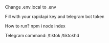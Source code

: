Change .env.local to .env

Fill with your rapidapi key and telegram bot token


How to run?
npm i
node index


Telegram command:
/tiktok
/tiktokhd
